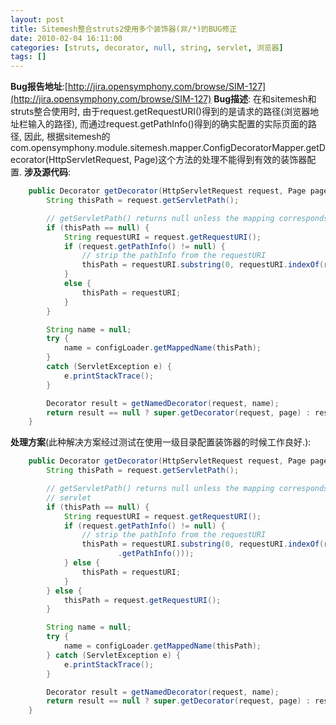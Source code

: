 ```yaml
---
layout: post
title: Sitemesh整合struts2使用多个装饰器(非/*)的BUG修正
date: 2010-02-04 16:11:00
categories: [struts, decorator, null, string, servlet, 浏览器]
tags: []
---
```

**Bug报告地址**:[http://jira.opensymphony.com/browse/SIM-127](http://jira.opensymphony.com/browse/SIM-127)
**Bug描述**: 在和sitemesh和struts整合使用时, 由于request.getRequestURI()得到的是请求的路径(浏览器地址栏输入的路径), 而通过request.getPathInfo()得到的确实配置的实际页面的路径, 因此, 根据sitemesh的com.opensymphony.module.sitemesh.mapper.ConfigDecoratorMapper.getDecorator(HttpServletRequest, Page)这个方法的处理不能得到有效的装饰器配置.
**涉及源代码**:

```java
    public Decorator getDecorator(HttpServletRequest request, Page page) {
        String thisPath = request.getServletPath();

        // getServletPath() returns null unless the mapping corresponds to a servlet
        if (thisPath == null) {
            String requestURI = request.getRequestURI();
            if (request.getPathInfo() != null) {
                // strip the pathInfo from the requestURI
                thisPath = requestURI.substring(0, requestURI.indexOf(request.getPathInfo()));
            }
            else {
                thisPath = requestURI;
            }
        }

        String name = null;
        try {
            name = configLoader.getMappedName(thisPath);
        }
        catch (ServletException e) {
            e.printStackTrace();
        }

        Decorator result = getNamedDecorator(request, name);
        return result == null ? super.getDecorator(request, page) : result;
    }
```

**处理方案**(此种解决方案经过测试在使用一级目录配置装饰器的时候工作良好.):

```java
	public Decorator getDecorator(HttpServletRequest request, Page page) {
		String thisPath = request.getServletPath();

		// getServletPath() returns null unless the mapping corresponds to a
		// servlet
		if (thisPath == null) {
			String requestURI = request.getRequestURI();
			if (request.getPathInfo() != null) {
				// strip the pathInfo from the requestURI
				thisPath = requestURI.substring(0, requestURI.indexOf(request
						.getPathInfo()));
			} else {
				thisPath = requestURI;
			}
		} else {
			thisPath = request.getRequestURI();
		}

		String name = null;
		try {
			name = configLoader.getMappedName(thisPath);
		} catch (ServletException e) {
			e.printStackTrace();
		}

		Decorator result = getNamedDecorator(request, name);
		return result == null ? super.getDecorator(request, page) : result;
	}
```

